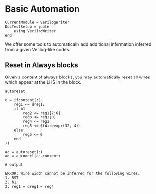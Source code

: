 # Basic Automation

```@meta 
CurrentModule = VerilogWriter
DocTestSetup = quote
    using VerilogWriter
end
```

We offer some tools to automatically add additional information inferred from a given Verilog-like codes.


## Reset in Always blocks

Given a content of always blocks, you may automatically reset all wires which appear at the LHS in the block.

```@docs
autoreset
```

```jldoctest
c = ifcontent(:(
    reg1 <= dreg1;
    if b1 
        reg2 <= reg1[7:6]
        reg3 <= reg1[0]
        reg4 <= reg1
        reg5 <= $(Wireexpr(32, 4))
    else 
        reg5 <= 0
    end
))

ac = autoreset(c)
ad = autodecl(ac.content)

# output

ERROR: Wire width cannot be inferred for the following wires.
1. RST
2. b1
3. reg1 = dreg1 = reg4
```